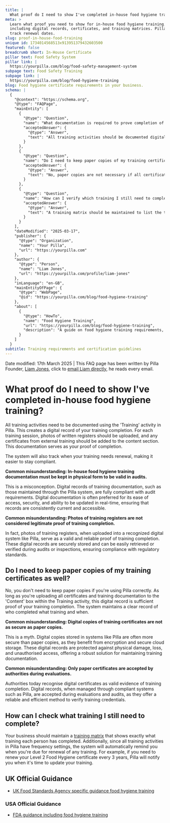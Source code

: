 ```yaml
---
title: |
  What proof do I need to show I've completed in-house food hygiene training?
meta: >
  Learn what proof you need to show for in-house food hygiene training,
  including digital records, certificates, and training matrices. Pilla helps
  track renewal dates.
slug: proof-in-house-food-training
unique id: 1734014568513x913951379432603500
featured: false
breadcrumb short: In-House Certificate
pillar text: Food Safety System
pillar link: |
  https://yourpilla.com/blog/food-safety-management-system
subpage text: Food Safety Training
subpage link: |
  https://yourpilla.com/blog/food-hygiene-training
blog: Food hygiene certificate requirements in your business.
schema: |
  {
    "@context": "https://schema.org",
    "@type": "FAQPage",
    "mainEntity": [
      {
        "@type": "Question",
        "name": "What documentation is required to prove completion of in-house food hygiene training?",
        "acceptedAnswer": {
          "@type": "Answer",
          "text": "All training activities should be documented digitally using the designated Training activity. This process creates a record of your training completion by capturing photos of written registers and including certificates from external training. The digital record serves as proof of completion and tracks when training renewals are due."
        }
      },
      {
        "@type": "Question",
        "name": "Do I need to keep paper copies of my training certificates?",
        "acceptedAnswer": {
          "@type": "Answer",
          "text": "No, paper copies are not necessary if all certificates and training documentation are uploaded digitally. Digital records, when maintained correctly, provide sufficient proof of training completion and are secured through encryption and cloud storage."
        }
      },
      {
        "@type": "Question",
        "name": "How can I verify which training I still need to complete?",
        "acceptedAnswer": {
          "@type": "Answer",
          "text": "A training matrix should be maintained to list the training completed by each individual. Additionally, systems with frequency settings will automatically notify you when training renewals are due, ensuring that all required certifications remain current."
        }
      }
    ],
    "dateModified": "2025-03-17",
    "publisher": {
      "@type": "Organization",
      "name": "Your Pilla",
      "url": "https://yourpilla.com"
    },
    "author": {
      "@type": "Person",
      "name": "Liam Jones",
      "url": "https://yourpilla.com/profile/liam-jones"
    },
    "inLanguage": "en-GB",
    "mainEntityOfPage": {
      "@type": "WebPage",
      "@id": "https://yourpilla.com/blog/food-hygiene-training"
    },
    "about": [
      {
        "@type": "HowTo",
        "name": "Food Hygiene Training",
        "url": "https://yourpilla.com/blog/food-hygiene-training",
        "description": "A guide on food hygiene training requirements, including what certification levels are needed for different roles in a food business."
      }
    ]
  }
subtitle: Training requirements and certification guidelines
---
```


Date modified: 17th March 2025 | This FAQ page has been written by Pilla Founder, [Liam Jones](https://yourpilla.com/profile/liam-jones), click to [email Liam directly](https://mailto:liam@yourpilla.com), he reads every email.

# What proof do I need to show I've completed in-house food hygiene training?

All training activities need to be documented using the 'Training' activity in Pilla. This creates a digital record of your training completion. For each training session, photos of written registers should be uploaded, and any certificates from external training should be added to the content section. This documentation serves as your proof of completion.

The system will also track when your training needs renewal, making it easier to stay compliant.

**Common misunderstanding: In-house food hygiene training documentation must be kept in physical form to be valid in audits.**

This is a misconception. Digital records of training documentation, such as those maintained through the Pilla system, are fully compliant with audit requirements. Digital documentation is often preferred for its ease of access, security, and ability to be updated in real-time, ensuring that records are consistently current and accessible.

**Common misunderstanding: Photos of training registers are not considered legitimate proof of training completion.**

In fact, photos of training registers, when uploaded into a recognized digital system like Pilla, serve as a valid and reliable proof of training completion. These digital records are securely stored and can be easily retrieved or verified during audits or inspections, ensuring compliance with regulatory standards.

## Do I need to keep paper copies of my training certificates as well?

No, you don't need to keep paper copies if you're using Pilla correctly. As long as you're uploading all certificates and training documentation to the 'Content' box within the Training activity, this digital record is sufficient proof of your training completion. The system maintains a clear record of who completed what training and when.

**Common misunderstanding: Digital copies of training certificates are not as secure as paper copies.**

This is a myth. Digital copies stored in systems like Pilla are often more secure than paper copies, as they benefit from encryption and secure cloud storage. These digital records are protected against physical damage, loss, and unauthorised access, offering a robust solution for maintaining training documentation.

**Common misunderstanding: Only paper certificates are accepted by authorities during evaluations.**

Authorities today recognise digital certificates as valid evidence of training completion. Digital records, when managed through compliant systems such as Pilla, are accepted during evaluations and audits, as they offer a reliable and efficient method to verify training credentials.

## How can I check what training I still need to complete?

Your business should maintain a [training matrix](https://yourpilla.com/blog/food-hygiene-training) that shows exactly what training each person has completed. Additionally, since all training activities in Pilla have frequency settings, the system will automatically remind you when you're due for renewal of any training. For example, if you need to renew your Level 2 Food Hygiene certificate every 3 years, Pilla will notify you when it's time to update your training.

## UK Official Guidance

-   [UK Food Standards Agency specific guidance food hygiene training](https://www.food.gov.uk/business-guidance/food-hygiene-for-your-business?utm_source=chatgpt.com)
    

### USA Official Guidance

-   [FDA guidance including food hygiene training](https://www.fda.gov/food/retail-food-protection/retail-food-industryregulatory-assistance-training)
